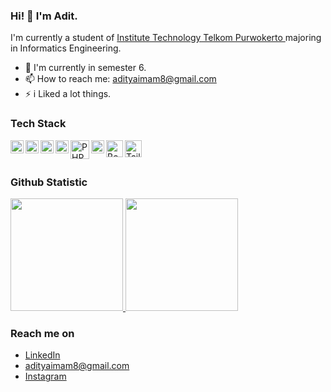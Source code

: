 ### Hi! 👋 I'm Adit.

I'm currently a student of <a href="https://ittelkom-pwt.ac.id/">Institute Technology Telkom Purwokerto </a> majoring in Informatics Engineering.

- 💬 I'm currently in semester 6. 
- 📫 How to reach me: adityaimam8@gmail.com
- ⚡ i Liked a lot things.

### Tech Stack
  <a href="#"><img align="left" alt="JavaScript" title="JavaScript" width="21px" src="https://upload.wikimedia.org/wikipedia/commons/9/99/Unofficial_JavaScript_logo_2.svg" /></a>
  <a href="https://web.dev/"><img align="left" alt="HTML" title="html5" width="21px" src="https://www.w3.org/html/logo/badge/html5-badge-h-solo.png" /></a>
  <a href="https://reactjs.org/"><img align="left" alt="React" title="React" width="21px" src="https://cdn.worldvectorlogo.com/logos/react-2.svg" /></a>
  <a href="https://web.dev/"><img align="left" alt="CSS3" title="CSS3" width="21px" src="https://upload.wikimedia.org/wikipedia/commons/6/62/CSS3_logo.svg" /></a>
  <a href="https://www.php.net/"><img align="left" alt="PHP" title="PHP" width="30px" src="https://cdn.cdnlogo.com/logos/p/44/php.svg" /></a>
  <a href="https://www.laravel.com/"><img align="left" alt="Laravel" title="Larave;" width="21px" src="https://cdn.worldvectorlogo.com/logos/laravel-2.svg" /></a>
  <a href="https://getbootstrap.com/"><img align="left" alt="Bootstrap" title="Bootstrap" width="27px" src="https://cdn.worldvectorlogo.com/logos/bootstrap-5-1.svg" /></a>
  <a href="https:/https://tailwindcss.com/"><img align="left" alt="Tailwind" title="Tailwind" width="27px" src="https://upload.wikimedia.org/wikipedia/commons/d/d5/Tailwind_CSS_Logo.svg" /></a>
  <br>
  <br>
  
### Github Statistic
<p align="left">
<a href="https://github.com/adityaimamz">
  <img height="180em" src="https://github-readme-stats-eight-theta.vercel.app/api?username=adityaimamz&show_icons=true&theme=algolia&include_all_commits=true&count_private=true"/>
  <img height="180em" src="https://github-readme-stats-eight-theta.vercel.app/api/top-langs/?username=adityaimamz&layout=compact&langs_count=8&theme=algolia"/>
</a>
</p>

### Reach me on
- <a href="https://www.linkedin.com/in/izaditya/">LinkedIn</a>
- adityaimam8@gmail.com
- <a href="https://www.instagram.com/beyyascending/">Instagram</a>
